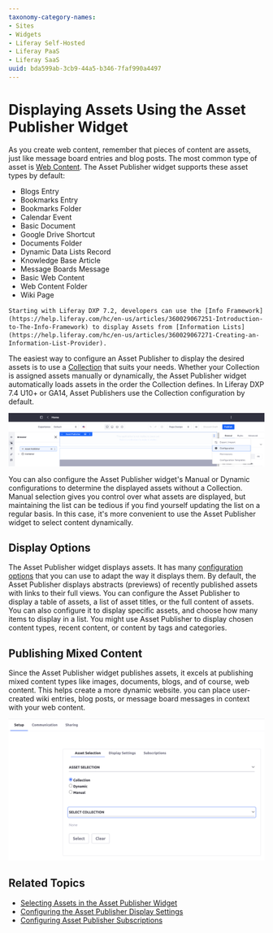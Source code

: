 ```yaml
---
taxonomy-category-names:
- Sites
- Widgets
- Liferay Self-Hosted
- Liferay PaaS
- Liferay SaaS
uuid: bda599ab-3cb9-44a5-b346-7faf990a4497
---
```

# Displaying Assets Using the Asset Publisher Widget

As you create web content, remember that pieces of content are assets, just like message board entries and blog posts. The most common type of asset is [Web Content](../../../content-authoring-and-management/web-content/web-content-articles/adding-a-basic-web-content-article.md).
The Asset Publisher widget supports these asset types by default:

* Blogs Entry
* Bookmarks Entry
* Bookmarks Folder
* Calendar Event
* Basic Document
* Google Drive Shortcut
* Documents Folder
* Dynamic Data Lists Record
* Knowledge Base Article
* Message Boards Message
* Basic Web Content
* Web Content Folder
* Wiki Page

```{note}
Starting with Liferay DXP 7.2, developers can use the [Info Framework](https://help.liferay.com/hc/en-us/articles/360029067251-Introduction-to-The-Info-Framework) to display Assets from [Information Lists](https://help.liferay.com/hc/en-us/articles/360029067271-Creating-an-Information-List-Provider).
```

The easiest way to configure an Asset Publisher to display the desired assets is to use a [Collection](../../../content-authoring-and-management/collections-and-collection-pages.md) that suits your needs. Whether your Collection is assigned assets manually or dynamically, the Asset Publisher widget automatically loads assets in the order the Collection defines. In Liferay DXP 7.4 U10+ or GA14, Asset Publishers use the Collection configuration by default.

![You can configure an Asset Publisher widget to use the Collection, Manual, or Dynamic methods of retrieving assets to display.](./displaying-assets-using-the-asset-publisher-widget/images/01.png)

You can also configure the Asset Publisher widget's Manual or Dynamic configurations to determine the displayed assets without a Collection. Manual selection gives you control over what assets are displayed, but maintaining the list can be tedious if you find yourself updating the list on a regular basis. In this case, it's more convenient to use the Asset Publisher widget to select content dynamically.

## Display Options

The Asset Publisher widget displays assets. It has many [configuration options](./configuring-asset-publisher-display-settings.md) that you can use to adapt the way it displays them. By default, the Asset Publisher displays abstracts (previews) of recently published assets with links to their full views. You can configure the Asset Publisher to display a table of assets, a list of asset titles, or the full content of assets. You can also configure it to display specific assets, and choose how many items to display in a list. You might use Asset Publisher to display chosen content types, recent content, or content by tags and categories.

## Publishing Mixed Content

Since the Asset Publisher widget publishes assets, it excels at publishing mixed content types like images, documents, blogs, and of course, web content. This helps create a more dynamic website. you can place user-created wiki entries, blog posts, or message board messages in context with your web content.

![You can publish mixed content types with the Asset Publisher widget.](./displaying-assets-using-the-asset-publisher-widget/images/02.png)

## Related Topics

* [Selecting Assets in the Asset Publisher Widget](./selecting-assets-in-the-asset-publisher-widget.md)
* [Configuring the Asset Publisher Display Settings](./configuring-asset-publisher-display-settings.md)
* [Configuring Asset Publisher Subscriptions](./configuring-asset-publisher-subscriptions.md)
